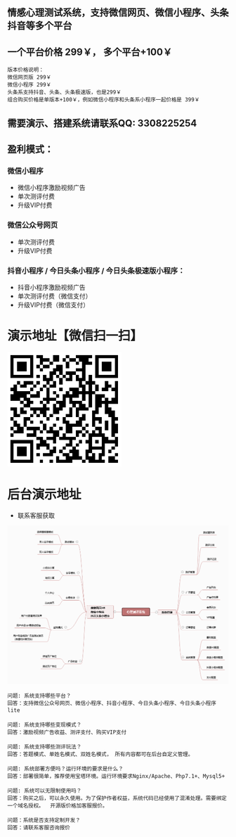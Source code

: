 ## 情感心理测试系统，支持微信网页、微信小程序、头条抖音等多个平台

## 一个平台价格 299￥， 多个平台+100￥
```
版本价格说明：
微信网页版 299￥
微信小程序 299￥
头条系支持抖音、头条、头条极速版，也是299￥
组合购买价格是单版本+100￥，例如微信小程序和头条系小程序一起价格是 399￥
```

## 需要演示、搭建系统请联系QQ: 3308225254

## 盈利模式：
### 微信小程序
- 微信小程序激励视频广告
- 单次测评付费
- 升级VIP付费

### 微信公众号网页
- 单次测评付费
- 升级VIP付费

### 抖音小程序 / 今日头条小程序 / 今日头条极速版小程序：
- 抖音小程序激励视频广告
- 单次测评付费（微信支付）
- 升级VIP付费（微信支付）


# 演示地址【微信扫一扫】
![](https://raw.githubusercontent.com/assess001/-/main/h5.png)

# 后台演示地址
- 联系客服获取

![](https://raw.githubusercontent.com/assess001/-/main/心理测评系统.png)


```
问题: 系统支持哪些平台？
回答：支持微信公众号网页、微信小程序、抖音小程序、今日头条小程序、今日头条小程序lite

问题: 系统支持哪些变现模式？
回答：激励视频广告收益、测评支付、购买VIP支付

问题: 系统支持哪些测评玩法？
回答：答题模式、单姓名模式、双姓名模式， 所有内容都可在后台自定义管理。

问题: 系统部署方便吗？运行环境的要求是什么？
回答：部署很简单，推荐使用宝塔环境。运行环境要求Nginx/Apache、Php7.1+、Mysql5+

问题: 系统可以无限制使用吗？
回答：购买之后，可以永久使用。为了保护作者权益，系统代码已经使用了混淆处理。需要绑定一个域名授权。  开源版价格加客服报价。 

问题：系统是否支持定制开发？
回答：请联系客服咨询报价
```

